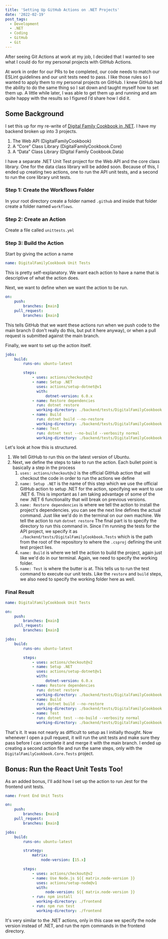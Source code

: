 ```yaml
---
title: 'Setting Up GitHub Actions on .NET Projects'
date: '2022-02-19'
post_tags:
  - Development
  - .NET
  - Coding
  - GitHub
  - Git
---
```


After seeing Git Actions at work at my job, I decided that I wanted to see what I could do for my personal projects with GitHub Actions.
<!-- excerpt -->

At work in order for our PRs to be completed, our code needs to match our ESLint guidelines and our unit tests need to pass. I like those rules so I wanted to apply them to my personal projects on GitHub. I knew GitHub had the ability to do the same thing so I sat down and taught myself how to set them up. A little while later, I was able to get them up and running and am quite happy with the results so I figured I’d share how I did it.

## Some Background

I set this up for my re-write of <a href="https://github.com/kpwags/digital-family-cookbook" target="_blank" rel="noreferrer">Digital Family Cookbook in .NET</a>. I have my backend broken up into 3 projects.

1. The Web API (DigitalFamilyCookbook)
2. A “Core” Class Library (DigitalFamilyCookbook.Core)
3. A “Data” Class Library (Digital Family Cookbook.Data)

I have a separate .NET Unit Test project for the Web API and the core class library. One for the data class library will be added soon. Because of this, I ended up creating two actions, one to run the API unit tests, and a second to run the core library unit tests.

### Step 1: Create the Workflows Folder

In your root directory create a folder named `.github` and inside that folder create a folder named `workflows`.

### Step 2: Create an Action

Create a file called `unittests.yml`

### Step 3: Build the Action

Start by giving the action a name

```yaml
name: DigitalFamilyCookbook Unit Tests
```

This is pretty self-explanatory. We want each action to have a name that is descriptive of what the action does.

Next, we want to define when we want the action to be run.

```yaml
on:
    push:
        branches: [main]
    pull_request:
        branches: [main]
```

This tells GitHub that we want these actions run when we push code to the main branch (I don't really do this, but put it here anyway), or when a pull request is submitted against the main branch.

Finally, we want to set up the action itself.

```yaml
jobs:
    build:
        runs-on: ubuntu-latest

        steps:
            - uses: actions/checkout@v2
            - name: Setup .NET
              uses: actions/setup-dotnet@v1
              with:
                  dotnet-version: 6.0.x
            - name: Restore dependencies
              run: dotnet restore
              working-directory: ./backend/tests/DigitalFamilyCookbook.Tests
            - name: Build
              run: dotnet build --no-restore
              working-directory: ./backend/tests/DigitalFamilyCookbook.Tests
            - name: Test
              run: dotnet test --no-build --verbosity normal
              working-directory: ./backend/tests/DigitalFamilyCookbook.Tests
```

Let's look at how this is structured.

1. We tell GitHub to run this on the latest version of Ubuntu.
2. Next, we define the steps to take to run the action. Each bullet point is basically a step in the process
    1. `uses: actions/checkout@v2` is the official GitHub action that will checkout the code in order to run the actions we define
    2. `name: Setup .NET` is the name of this step which we use the official GitHub action to setup .NET for the action, specifying we want to use .NET 6. This is important as I am taking advantage of some of the new .NET 6 functionality that will break on previous versions.
    3. `name: Restore dependencies` is where we tell the action to install the project's dependencies. you can see the next line defines the actual command. Just like we'd do in the terminal on our own machine. We tell the action to run `dotnet restore` The final part is to specify the directory to run this command in. Since I'm running the tests for the API project, we specify it as `./backend/tests/DigitalFamilyCookbook.Tests` which is the path from the root of the repository to where the `.csproj` defining the unit test project lies.
    4. `name: Build` is where we tell the action to build the project, again just like we'd do in our terminal. Again, we need to specify the working folder.
    5. `name: Test` is where the butter is at. This tells us to run the test command to execute our unit tests. Like the `restore` and `build` steps, we also need to specify the working folder here as well.

### Final Result

```yaml
name: DigitalFamilyCookbook Unit Tests

on:
    push:
        branches: [main]
    pull_request:
        branches: [main]

jobs:
    build:
        runs-on: ubuntu-latest

        steps:
            - uses: actions/checkout@v2
            - name: Setup .NET
              uses: actions/setup-dotnet@v1
              with:
                  dotnet-version: 6.0.x
            - name: Restore dependencies
              run: dotnet restore
              working-directory: ./backend/tests/DigitalFamilyCookbook.Tests
            - name: Build
              run: dotnet build --no-restore
              working-directory: ./backend/tests/DigitalFamilyCookbook.Tests
            - name: Test
              run: dotnet test --no-build --verbosity normal
              working-directory: ./backend/tests/DigitalFamilyCookbook.Tests
```

That's it. It was not nearly as difficult to setup as I initially thought. Now whenever I open a pull request, it will run the unit tests and make sure they pass before I can complete it and merge it with the main branch. I ended up creating a second action file and run the same steps, only with the `DigitalFamilyCookbook.Core.Tests` project.

## Bonus: Run the React Unit Tests Too!

As an added bonus, I'll add how I set up the action to run Jest for the frontend unit tests.

```yaml
name: Front End Unit Tests

on:
    push:
        branches: [main]
    pull_request:
        branches: [main]

jobs:
    build:
        runs-on: ubuntu-latest

        strategy:
            matrix:
                node-version: [15.x]

        steps:
            - uses: actions/checkout@v2
            - name: Use Node.js ${{ matrix.node-version }}
              uses: actions/setup-node@v1
              with:
                  node-version: ${{ matrix.node-version }}
            - run: npm install
              working-directory: ./frontend
            - run: npm run test
              working-directory: ./frontend
```

It's very similar to the .NET actions, only in this case we specify the node version instead of .NET, and run the npm commands in the frontend directory.
